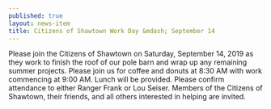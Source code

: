 ```yaml
---
published: true
layout: news-item
title: Citizens of Shawtown Work Day &mdash; September 14
---
```


Please join the Citizens of Shawtown on Saturday, September 14, 2019 as they work to finish the roof of our pole barn and wrap up any remaining summer projects. Please join us for coffee and donuts at 8:30 AM with work commencing at 9:00 AM. Lunch will be provided. Please confirm attendance to either Ranger Frank or Lou Seiser. Members of the Citizens of Shawtown, their friends, and all others interested in helping are invited.
